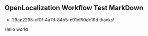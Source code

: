 ## OpenLocalization Workflow Test MarkDown
* 29ae2295-cf0f-4a7d-84b5-e91ef50dc19d 
thanks!

Hello world
